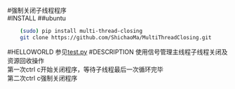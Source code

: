 #强制关闭子线程程序<br/>
#INSTALL
##ubuntu
```bash
    (sudo) pip install multi-thread-closing
    git clone https://github.com/ShichaoMa/MultiThreadClosing.git
```
#HELLOWORLD
参见[test.py](https://github.com/ShichaoMa/MultiThreadClosing/blob/master/test.py)
#DESCRIPTION
使用信号管理主线程子线程关闭及资源回收操作<br/>
第一次ctrl c开始关闭程序，等待子线程最后一次循环完毕<br/>
第二次ctrl c强制关闭程序
